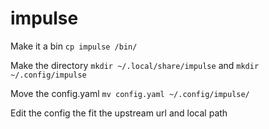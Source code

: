 # impulse

Make it a bin `cp impulse /bin/`

Make the directory `mkdir ~/.local/share/impulse` and `mkdir ~/.config/impulse`

Move the config.yaml `mv config.yaml ~/.config/impulse/`

Edit the config the fit the upstream url and local path
